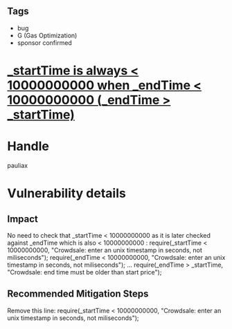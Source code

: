 ## Tags

- bug
- G (Gas Optimization)
- sponsor confirmed

# [_startTime is always < 10000000000 when _endTime < 10000000000 (_endTime > _startTime)](https://github.com/code-423n4/2021-09-sushimiso-findings/issues/127) 

# Handle

pauliax


# Vulnerability details

## Impact
No need to check that _startTime < 10000000000 as it is later checked against _endTime which is also < 10000000000 :
        require(_startTime < 10000000000, "Crowdsale: enter an unix timestamp in seconds, not miliseconds");
        require(_endTime < 10000000000, "Crowdsale: enter an unix timestamp in seconds, not miliseconds");
        ...
        require(_endTime > _startTime, "Crowdsale: end time must be older than start price");

## Recommended Mitigation Steps
Remove this line:
    require(_startTime < 10000000000, "Crowdsale: enter an unix timestamp in seconds, not miliseconds");

